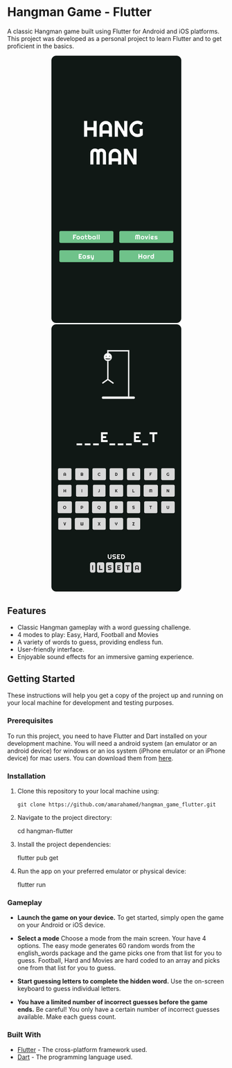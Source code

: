 # Hangman Game - Flutter

A classic Hangman game built using Flutter for Android and iOS platforms. This project was developed as a personal project to learn Flutter and to get proficient in the basics.

<div align="center">
  <img src="assets/readme-image-1.png" width="300" alt="Game Screenshot 1">
  <img src="assets/readme-image-2.png" width="300" alt="Game Screenshot 2">
</div>


## Features

- Classic Hangman gameplay with a word guessing challenge.
- 4 modes to play: Easy, Hard, Football and Movies
- A variety of words to guess, providing endless fun.
- User-friendly interface.
- Enjoyable sound effects for an immersive gaming experience.

## Getting Started

These instructions will help you get a copy of the project up and running on your local machine for development and testing purposes.

### Prerequisites

To run this project, you need to have Flutter and Dart installed on your development machine.  You will need a android system (an emulator or an android device) for windows or an ios system (iPhone emulator or an iPhone device) for mac users. You can download them from [here](https://flutter.dev/docs/get-started/install).

### Installation

1. Clone this repository to your local machine using:

   ```shell
   git clone https://github.com/amarahamed/hangman_game_flutter.git

2. Navigate to the project directory:

   cd hangman-flutter

3. Install the project dependencies:

   flutter pub get

4. Run the app on your preferred emulator or physical device:

   flutter run


### Gameplay

- **Launch the game on your device.**
  To get started, simply open the game on your Android or iOS device.

- **Select a mode**
  Choose a mode from the main screen. Your have 4 options. The easy mode generates 60 random words from the english_words package and the game picks one from that list for you to guess. Football, Hard and Movies are hard coded to an array and picks one from that list for you to guess.

- **Start guessing letters to complete the hidden word.**
  Use the on-screen keyboard to guess individual letters.

- **You have a limited number of incorrect guesses before the game ends.**
  Be careful! You only have a certain number of incorrect guesses available. Make each guess count.



### Built With
- [Flutter](https://flutter.dev/) - The cross-platform framework used.
- [Dart](https://dart.dev/) - The programming language used.
